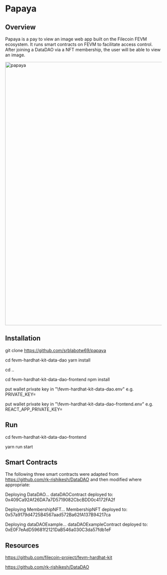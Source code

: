 # Papaya

 
Overview
--------

Papaya is a pay to view an image web app built on the Filecoin FEVM ecosystem.  It runs smart contracts on FEVM to facilitate access control.
After joining a DataDAO via a NFT membership, the user will be able to view an image.


<img width="845" alt="papaya" src="https://user-images.githubusercontent.com/6956428/221746038-0565c9a1-dfab-4aaa-a845-963babd9a3ca.png">


Installation
------------

git clone https://github.com/srblabotw69/papaya

cd fevm-hardhat-kit-data-dao
yarn install

cd ..

cd fevm-hardhat-kit-data-dao-frontend
npm install

put wallet private key in "\fevm-hardhat-kit-data-dao\.env"
e.g.   PRIVATE_KEY=<WALLET KEY>

put wallet private key in "\fevm-hardhat-kit-data-dao-frontend\.env"
e.g.   REACT_APP_PRIVATE_KEY=<WALLET KEY>

Run
---------------
 
cd fevm-hardhat-kit-data-dao-frontend

yarn run start

 
 
Smart Contracts
---------------

The following three smart contracts were adapted from https://github.com/rk-rishikesh/DataDAO and then modified where appropriate:


Deploying DataDAO...
dataDAOContract deployed to: 0x409Ca92Af26DA7a7D5719082CbcBDD0c4172FA2f
 
Deploying MembershipNFT...
MembershipNFT deployed to: 0x57a9179d4725B4567aad572Ba62fA137B94217ca
 
Deploying dataDAOExample...
dataDAOExampleContract deployed to: 0xE0F7eAdD59681f2121DaB546a030C3da57fdb1eF
 


Resources
---------


https://github.com/filecoin-project/fevm-hardhat-kit

https://github.com/rk-rishikesh/DataDAO


